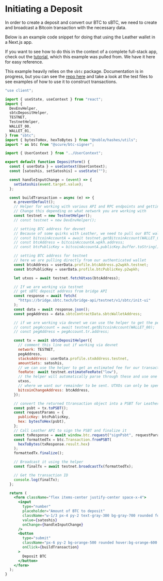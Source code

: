 # Initiating a Deposit

In order to create a deposit and convert our BTC to sBTC, we need to create and broadcast a Bitcoin transaction with the necessary data.

Below is an example code snippet for doing that using the Leather wallet in a Next.js app.

If you want to see how to do this in the context of a complete full-stack app, check out the [tutorial](./tutorial.md), which this example was pulled from. We have it here for easy reference.

This example heavily relies on the `sbtc` package. Documentation is in progress, but you can see the [repo here](https://github.com/hirosystems/stacks.js/tree/feat/add-sbtc-contracts/packages/sbtc) and take a look at the test files to see examples of how to use it to construct transactions.

```jsx
"use client";

import { useState, useContext } from "react";
import {
  DevEnvHelper,
  sbtcDepositHelper,
  TESTNET,
  TestnetHelper,
  WALLET_00,
  WALLET_01,
} from "sbtc";
import { bytesToHex, hexToBytes } from "@noble/hashes/utils";
import * as btc from "@scure/btc-signer";

import { UserContext } from "../UserContext";

export default function DepositForm() {
  const { userData } = useContext(UserContext);
  const [satoshis, setSatoshis] = useState("");

  const handleInputChange = (event) => {
    setSatoshis(event.target.value);
  };

  const buildTransaction = async (e) => {
    e.preventDefault();
    // Helper for working with various API and RPC endpoints and getting and processing data
    // Change this depending on what network you are working with
    const testnet = new TestnetHelper();
    // const testnet = new DevEnvHelper();

    // setting BTC address for devnet
    // Because of some quirks with Leather, we need to pull our BTC wallet using the helper if we are on devnet
    // const bitcoinAccountA = await testnet.getBitcoinAccount(WALLET_00);
    // const btcAddress = bitcoinAccountA.wpkh.address;
    // const btcPublicKey = bitcoinAccountA.publicKey.buffer.toString();

    // setting BTC address for testnet
    // here we are pulling directly from our authenticated wallet
    const btcAddress = userData.profile.btcAddress.p2wpkh.testnet;
    const btcPublicKey = userData.profile.btcPublicKey.p2wpkh;

    let utxos = await testnet.fetchUtxos(btcAddress);

    // If we are working via testnet
    // get sBTC deposit address from bridge API
    const response = await fetch(
      "https://bridge.sbtc.tech/bridge-api/testnet/v1/sbtc/init-ui"
    );
    const data = await response.json();
    const pegAddress = data.sbtcContractData.sbtcWalletAddress;

    // if we are working via devnet we can use the helper to get the peg address, which is associated with the first wallet
    // const pegAccount = await testnet.getBitcoinAccount(WALLET_00);
    // const pegAddress = pegAccount.tr.address;

    const tx = await sbtcDepositHelper({
      // comment this line out if working via devnet
      network: TESTNET,
      pegAddress,
      stacksAddress: userData.profile.stxAddress.testnet,
      amountSats: satoshis,
      // we can use the helper to get an estimated fee for our transaction
      feeRate: await testnet.estimateFeeRate("low"),
      // the helper will automatically parse through these and use one or some as inputs
      utxos,
      // where we want our remainder to be sent. UTXOs can only be spent as is, not divided, so we need a new input with the difference between our UTXO and how much we want to send
      bitcoinChangeAddress: btcAddress,
    });

    // convert the returned ttransaction object into a PSBT for Leather to use
    const psbt = tx.toPSBT();
    const requestParams = {
      publicKey: btcPublicKey,
      hex: bytesToHex(psbt),
    };
    // Call Leather API to sign the PSBT and finalize it
    const txResponse = await window.btc.request("signPsbt", requestParams);
    const formattedTx = btc.Transaction.fromPSBT(
      hexToBytes(txResponse.result.hex)
    );
    formattedTx.finalize();

    // Broadcast it using the helper
    const finalTx = await testnet.broadcastTx(formattedTx);

    // Get the transaction ID
    console.log(finalTx);
  };

  return (
    <form className="flex items-center justify-center space-x-4">
      <input
        type="number"
        placeholder="Amount of BTC to deposit"
        className="w-1/3 px-4 py-2 text-gray-300 bg-gray-700 rounded focus:outline-none focus:border-orange-500"
        value={satoshis}
        onChange={handleInputChange}
      />
      <button
        type="submit"
        className="px-6 py-2 bg-orange-500 rounded hover:bg-orange-600 focus:outline-none"
        onClick={buildTransaction}
      >
        Deposit BTC
      </button>
    </form>
  );
}
```
